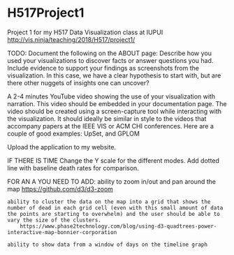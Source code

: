 # H517Project1
Project 1 for my H517 Data Visualization class at IUPUI
http://vis.ninja/teaching/2018/H517/project1/

TODO:
Document the following on the ABOUT page:
	Describe how you used your visualizations to discover facts or answer questions you had. Include evidence to support your findings as screenshots from the visualization. In this case, we have a clear hypothesis to start with, but are there other nuggets of insights one can uncover?

A 2-4 minutes YouTube video showing the use of your visualization with narration. This video should be embedded in your documentation page. The video should be created using a screen-capture tool while interacting with the visualization. It should ideally be similar in style to the videos that accompany papers at the IEEE VIS or ACM CHI conferences. Here are a couple of good examples: UpSet, and GPLOM

Upload the application to my website.

IF THERE IS TIME
Change the Y scale for the different modes.
Add dotted line with baseline death rates for comparison.

FOR AN A YOU NEED TO ADD:
	ability to zoom in/out and pan around the map
		https://github.com/d3/d3-zoom

	ability to cluster the data on the map into a grid that shows the number of dead in each grid cell (even with this small amount of data the points are starting to overwhelm) and the user should be able to vary the size of the clusters.
		https://www.phase2technology.com/blog/using-d3-quadtrees-power-interactive-map-bonnier-corporation

	ability to show data from a window of days on the timeline graph

